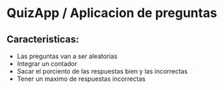 # QuizApp / Aplicacion de preguntas


## Caracteristicas:
* Las preguntas van a ser aleatorias
* Integrar un contador
* Sacar el porciento de las respuestas bien y las incorrectas
* Tener un maximo de respuestas incorrectas
